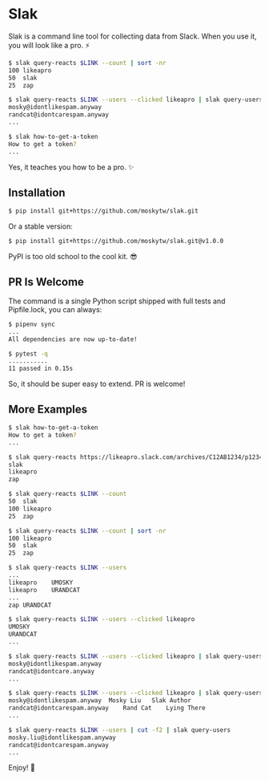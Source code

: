 # Slak

Slak is a command line tool for collecting data from Slack. When you use it,
you will look like a pro. ⚡️

```bash
$ slak query-reacts $LINK --count | sort -nr
100	likeapro
50	slak
25	zap
```

```bash
$ slak query-reacts $LINK --users --clicked likeapro | slak query-users
mosky@idontlikespam.anyway
randcat@idontcarespam.anyway
...
```

```bash
$ slak how-to-get-a-token
How to get a token?
...
```

Yes, it teaches you how to be a pro. ✨

## Installation

```bash
$ pip install git+https://github.com/moskytw/slak.git
```

Or a stable version:

```bash
$ pip install git+https://github.com/moskytw/slak.git@v1.0.0
```

PyPI is too old school to the cool kit. 😎

## PR Is Welcome

The command is a single Python script shipped with full tests and Pipfile.lock,
you can always:

```bash
$ pipenv sync
...
All dependencies are now up-to-date!
```

```bash
$ pytest -q
...........
11 passed in 0.15s
```

So, it should be super easy to extend. PR is welcome!

## More Examples

```bash
$ slak how-to-get-a-token
How to get a token?
...
```

```bash
$ slak query-reacts https://likeapro.slack.com/archives/C12AB1234/p1234567711085949
slak
likeapro
zap
```

```bash
$ slak query-reacts $LINK --count
50	slak
100	likeapro
25	zap
```

```bash
$ slak query-reacts $LINK --count | sort -nr
100	likeapro
50	slak
25	zap
```

```bash
$ slak query-reacts $LINK --users
...
likeapro	UMOSKY
likeapro	URANDCAT
...
zap	URANDCAT
```

```bash
$ slak query-reacts $LINK --users --clicked likeapro
UMOSKY
URANDCAT
...
```

```bash
$ slak query-reacts $LINK --users --clicked likeapro | slak query-users
mosky@idontlikespam.anyway
randcat@idontcare.anyway
...
```

```bash
$ slak query-reacts $LINK --users --clicked likeapro | slak query-users --names --titles
mosky@idontlikespam.anyway	Mosky Liu	Slak Author
randcat@idontcarespam.anyway	Rand Cat	Lying There
...
```

```bash
$ slak query-reacts $LINK --users | cut -f2 | slak query-users
mosky.liu@idontlikespam.anyway
randcat@idontcarespam.anyway
...
```

Enjoy! 🍻
